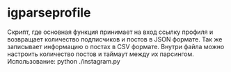 # igparseprofile
Скрипт, где основная функция принимает на вход ссылку профиля и возвращает количество подписчиков и постов в JSON формате. Так же записывает информацию о постах в CSV формате. Внутри файла можно настроить количество постов и таймаут между их парсингом.
Использование: python ./instagram.py <url> 

